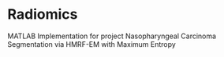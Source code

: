 # Radiomics
MATLAB Implementation for project Nasopharyngeal Carcinoma Segmentation via HMRF-EM with Maximum Entropy
